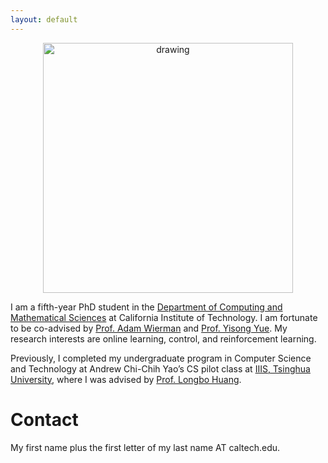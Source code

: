 ```yaml
---
layout: default
---
```


<p align="center">
  <img src="yiheng.JPG" alt="drawing" width="400"/>
</p>


I am a fifth-year PhD student in the [Department of Computing and Mathematical Sciences](https://cms.caltech.edu/) at California Institute of Technology. I am fortunate to be co-advised by [Prof. Adam Wierman](https://adamwierman.com/) and [Prof. Yisong Yue](http://www.yisongyue.com/). My research interests are online learning, control, and reinforcement learning.

Previously, I completed my undergraduate program in Computer Science and Technology at Andrew Chi-Chih Yao’s CS pilot class at [IIIS, Tsinghua University](https://iiis.tsinghua.edu.cn/en/), where I was advised by [Prof. Longbo Huang](https://scholar.google.com/citations?user=g9d_K0sAAAAJ&hl=en).

# Contact

My first name plus the first letter of my last name AT caltech.edu.
